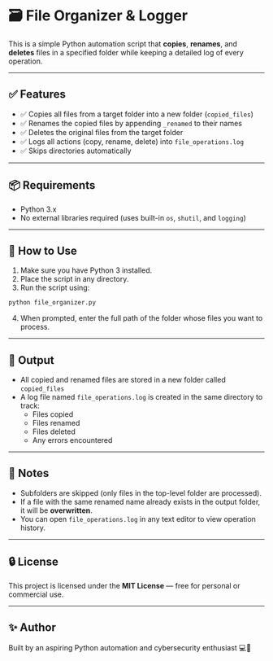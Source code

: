 # 🗃️ File Organizer & Logger

This is a simple Python automation script that **copies**, **renames**, and **deletes** files in a specified folder while keeping a detailed log of every operation.

---

## ✅ Features

- ✅ Copies all files from a target folder into a new folder (`copied_files`)
- ✅ Renames the copied files by appending `_renamed` to their names
- ✅ Deletes the original files from the target folder
- ✅ Logs all actions (copy, rename, delete) into `file_operations.log`
- ✅ Skips directories automatically

---

## 📦 Requirements

- Python 3.x
- No external libraries required (uses built-in `os`, `shutil`, and `logging`)

---

## 🚀 How to Use

1. Make sure you have Python 3 installed.
2. Place the script in any directory.
3. Run the script using:

```bash
python file_organizer.py
```

4. When prompted, enter the full path of the folder whose files you want to process.

---

## 📁 Output

- All copied and renamed files are stored in a new folder called `copied_files`
- A log file named `file_operations.log` is created in the same directory to track:
  - Files copied
  - Files renamed
  - Files deleted
  - Any errors encountered

---

## 🛑 Notes

- Subfolders are skipped (only files in the top-level folder are processed).
- If a file with the same renamed name already exists in the output folder, it will be **overwritten**.
- You can open `file_operations.log` in any text editor to view operation history.

---

## 🔒 License

This project is licensed under the **MIT License** — free for personal or commercial use.

---

## ✨ Author

Built by an aspiring Python automation and cybersecurity enthusiast 💻🔐
